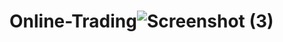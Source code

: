 # Online-Trading![Screenshot (3)](https://user-images.githubusercontent.com/42692851/152935884-f58c99ed-7551-4690-9279-0aa5a608c2db.png)
